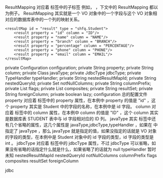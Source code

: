 ResultMapping 对应着 <resultMap> 标签中的子标签 <result> 例如，<result property = "id" column = "ID"/> ，下文中的 ResultMapping 都以 <result property = "id" column = "ID"/> 为例子。
ResultMapping 其实就是一个 VO 对象中的一个字段与这个 VO 对象相对应的数据库表中的一个列的映射关系。

    <resultMap id = "result" type = "shfq.Student">
        <result property = "id" column = "ID"/>
        <result property = "name" column = "NAME"/>
        <result property = "branch" column = "BRANCH"/>
        <result property = "percentage" column = "PERCENTAGE"/>
        <result property = "phone" column = "PHONE"/>
        <result property = "email" column = "EMAIL"/>
    </resultMap>
    
  private Configuration configuration;
  private String property;
  private String column;
  private Class<?> javaType;
  private JdbcType jdbcType;
  private TypeHandler<?> typeHandler;
  private String nestedResultMapId;
  private String nestedQueryId;
  private Set<String> notNullColumns;
  private String columnPrefix;
  private List<ResultFlag> flags;
  private List<ResultMapping> composites;
  private String resultSet;
  private String foreignColumn;
  private boolean lazy;
configuration 总的配置文件
property 对应着 <result> 标签中的 property 属性，在本例中 property 的值是 "id" ，这个 property 其实是 Student 中的字段的名称，在本例中是 id 字段。
column 对应着 <result> 标签中的 column 属性，在本例中 column 的值是 "ID" ，这个 column 其实是数据库表 STUDENT 表中与 id 字段相对应的 ID 列。
javaType 其实 <result> 标签中还有几个省略的属性，这几个属性是 javaType,jdbcType,typeHandler  <result property = "id" column = "ID" javaType="" jdbcType="" typeHandler=""/>，如果在 <result> 中指定了 javaType ，那么 javaType 就是指定的值，如果没指定的话就是 VO 对象的字段的类型，在本例中是 Student 对象中的 id 字段的类型，id 字段的类型是 int 。
jdbcType 对应着 <result> 标签中的 jdbcType 属性，不过 jdbcType 可以省略，如果没有省略的话指定什么就是什么，如果省略了的话就为 null 
typeHandler 暂时未知
nestedResultMapId
nestedQueryId
notNullColumns
columnPrefix
flags
composites
resultSet
foreignColumn 


jdbc
  